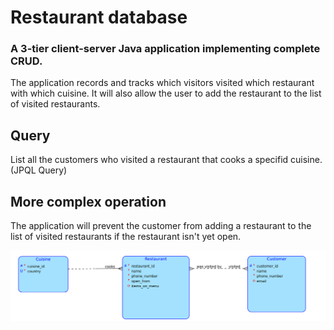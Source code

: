 <!-- # Databáze restaurací -->

<!-- Aplikace zaznamenáva a sleduje kteří návštěvníci navštívili jakou restauraci se kterou kuchyní. Umožní také uživateli přidat restauraci do seznamu navštívených restaurací. -->

<!-- ## Dotaz -->

<!-- Vypiš všechny zákazníky, kteří navštívili restauraci, která vaří danou kuchyň. -->

<!-- ## Složitější operace -->

<!-- Aplikace zabrání zákazníkovi přidat restauraci do seznamu navštívených restaurací, pokud ještě nebyla restaurace otevřena. -->

# Restaurant database

### A 3-tier client-server Java application implementing complete CRUD.

The application records and tracks which visitors visited which restaurant with which cuisine. It will also allow the user to add the restaurant to the list of visited restaurants.

## Query

List all the customers who visited a restaurant that cooks a specifid cuisine. (JPQL Query)

## More complex operation

The application will prevent the customer from adding a restaurant to the list of visited restaurants if the restaurant isn't yet open.

![DB relation scheme](images/TJV_relation_scheme3.png)

